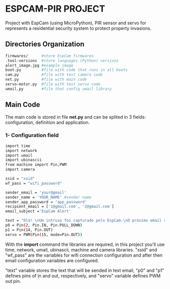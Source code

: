 # ESPCAM-PIR PROJECT
Project with EspCam (using MicroPython), PIR sensor and servo for represents a residential security system to protect property invasions.

## Directories Organization
```bash
firmwares/      #store EspCam firmwares
.tool-versions  #store languages (Python) versions
alert_image.jpg #example image
boot.py         #file with code that runs in all boots
cam.py          #file with test camera code
net.py          #file with main code
servo-motor.py  #file with test servo code
umail.py        #file that config umail library
```

## Main Code
The main code is stored in file **net.py** and can be splited in 3 fields: configuration, definition and application.

### 1- Configuration field
```bash
import time
import network
import umail
import ubinascii
from machine import Pin,PWM
import camera

ssid = "ssid"
wf_pass = "wifi_password"

sender_email = 'your@gmail'
sender_name = 'YOUR_NAME' #sender name
sender_app_password = 'app_password'
recipient_email = ['1@gmail.com', '2@gmail.com']
email_subject ='EspCam Alert'

text = "Olá! \nUm intruso foi capturado pelo EspCam.\nO próximo email consta com a foto do intruso!"
p0 = Pin(2, Pin.IN, Pin.PULL_DOWN)
p1 = Pin(14, Pin.OUT)
servo = PWM(Pin(15, mode=Pin.OUT))
```
With the **import** command the libraries are required, in this project you'll use time, network, umail, ubinascii, machine and camera libraries.
"ssid" and "wf_pass" are the variables for wifi connection configuration and after then email configuration variables are configured.

"text" variable stores the text that will be sended in text email, "p0" and "p1" defines pins of in and out, respectively, and "servo" variable defines PWM out pin.
